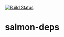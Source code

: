 [![Build Status](https://dev.azure.com/TheSalmonProject/salmon-deps/_apis/build/status/CiaranWelsh.salmon-deps?branchName=master)](https://dev.azure.com/TheSalmonProject/salmon-deps/_build/latest?definitionId=1&branchName=master)
# salmon-deps
